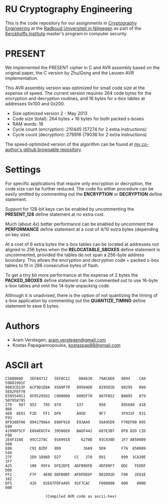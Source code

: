 RU Cryptography Engineering
===========================
This is the code repository for our assignments in [Cryptography Engineering](http://rucryptoengineering.wordpress.com) at the [Radboud Universiteit in Nijmegen](http://www.ru.nl/) as part of the [Kerckhoffs Institute](http://kerckhoffs-institute.org/) master's program in computer security.

PRESENT
=======
We implemented the PRESENT cipher in C and AVR assembly based on the original paper, the C version by Zhu/Gong and the Leuven AVR implementation.

This AVR assembly version was optimized for small code size at the expense of speed.
The current version requires 264 code bytes for the encryption and decryption routines, and 16 bytes for s-box tables at addresses 0x100 and 0x200.

* Size optimized version 2 - May 2013
* Code size (total):           264 bytes + 16 bytes for both packed s-boxes
* RAM words:                    18
* Cycle count (encryption): 210445 (57274 for 2 extra instructions)
* Cycle count (decryption): 279916 (79036 for 2 extra instructions)

The speed-optimized version of the algorithm can be found at [my co-author's github browsable repository](https://github.com/kostaspap88/PRESENT_speed_implementation/).

Settings
========
For specific applications that require only encryption or decryption, the code size can be further reduced.
The code for either procedure can be easily omitted by commenting out the **ENCRYPTION** or **DECRYPTION** define statement.

Support for 128-bit keys can be enabled by uncommenting the **PRESENT_128** define statement at no extra cost.

Much (about 4x) better performance can be enabled by uncomment the **PERFORMANCE** define statement at a cost of 4/10 extra bytes (depending on key size).

At a cost of 6 extra bytes the s-box tables can be located at addresses not aligned to 256 bytes when the **RELOCATABLE_SBOXES** define statement is uncommented, provided the tables do not span a 256-byte address boundary. This allows the encryption and decryption code + packed s-box tables to fit in 286 consecutive bytes of flash.

To get a tiny bit more performance at the expense of 2 bytes the **PACKED_SBOXES** define statement can be commented out to use 16-byte s-box tables and omit the 14-byte unpacking code.

Although it is unadvised, there is the option of not quantizing the timing of s-box application by commenting out the **QUANTIZE_TIMING** define statement to save 6 bytes.

Authors
=======
 * Aram Verstegen, aram.verstegen@gmail.com
 * Kostas Papagiannopoulos, kostaspap88@gmail.com

ASCII art
=========

    C56B90AD   3EF84712   5EF8C12    DB4630   79ACAE0   8894    CA9  59881991F
    9883CD13F  ACF9D1E8A  95A9F70   89504D0   829502D   08295   089  5E82FEF70
    E59554911  0F0529502  C000000   0005F70   807F852   B0895   879  507958795
    179   587  952   795  879       537       950       895689  418     966   
    4E0  8E91  F2D   FF1  DF6       A95D      9F7       3F932F  931     F93   
    0F936EF06  894179664  E08F918   E93AA9    56A95D9   F70EF00 895     E89   
    41996F5CF  E894E6CF4  39586E0   BADF442   687E3B7   DF8 02D C2D     F08   
    2E4F3108   95CC278C   9169918     6278D   93C830D   1F7 A850089     568   
    E08        C91 B2DF   8D9          36A9   5D9       F7A  850089     544   
    27F        2E0 1896D  D27      CC   278   D91       899  3CA30E     1F7   
    A25        108  95F4  DFE2DFE  ADFB9DFD   4DFD9F7   DDC   FEDDF     D0D   
    FF1        F7F   4E0D 8DFB0DF  AFDFDEDF   802D92D   F08   2E81E     182   
    DF5        426   82E07FDF4A95  91F7CAC    F000000   000    0000     000

                      (Compiled AVR code as ascii-hex)

